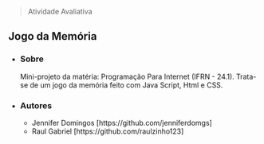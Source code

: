 
> Atividade Avaliativa
## Jogo da Memória

<ul>
  <li><h3>Sobre</h3> Mini-projeto da matéria: Programação Para Internet
(IFRN - 24.1). Trata-se de um jogo da memória feito com Java Script, Html e CSS. </li> 
  <li><h3>Autores</h3></li>
  <ul>
    <li>Jennifer Domingos [https://github.com/jenniferdomgs] </li>
    <li>Raul Gabriel [https://github.com/raulzinho123] </li>
  </ul>
</ul>


